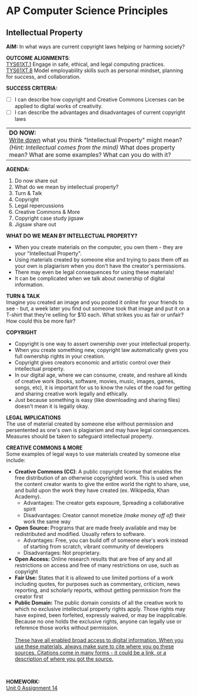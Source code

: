 # AP Computer Science Principles

## Intellectual Property

**AIM:** In what ways are current copyright laws helping or harming society?

**OUTCOME ALIGNMENTS**: 
<br><ins>TYS61XT.1</ins> Engage in safe, ethical, and legal computing practices.
<br><ins>TYS61XT.8</ins> Model employability skills such as personal mindset, planning for success, and collaboration.

**SUCCESS CRITERIA:**
- [ ] I can describe how copyright and Creative Commons Licenses can be applied to digital works of creativity.
- [ ] I can describe the advantages and disadvantages of current copyright laws

<table>
  <tr>
    <td><b>DO NOW:</b>
      <br> <ins>Write down</ins> what you think "Intellectual Property" might mean? <i>(Hint: Intellectual comes from the mind)</i> What does property mean? What are some examples? What can you do with it?
    </td>
    </tr>
</table>

**AGENDA:**

1. Do now share out
2. What do we mean by intellectual property?
3. Turn & Talk
4. Copyright 
5. Legal repercussions
6. Creative Commons & More
7. Copyright case study jigsaw
8. Jigsaw share out

**WHAT DO WE MEAN BY INTELLECTUAL PROPERTY?**
- When you create materials on the computer, you own them - they are your "Intellectual Property".
- Using materials created by someone else and trying to pass them off as your own is plagiarism when you don't have the creator's permissions.
- There may even be legal consequences for using these materials!
- It can be complicated when we talk about ownership of digital information.

**TURN & TALK**
<br>Imagine you created an image and you posted it online for your friends to see - but, a week later you find out someone took that image and put it on a T-shirt that they’re selling for $10 each. What strikes you as fair or unfair? How could this be more fair? 


**COPYRIGHT**
- Copyright is one way to assert ownership over your intellectual property.
- When you create something new, copyright law automatically gives you full ownership rights in your creation.
- Copyright gives creators economic and artistic control over their intellectual property. 
- In our digital age, where we can consume, create, and reshare all kinds of creative work (books, software, movies, music, images, games, songs, etc), it is important for us to know the rules of the road for getting and sharing creative work legally and ethically. 
- Just because something is easy (like downloading and sharing files) doesn't mean it is legally okay. 

**LEGAL IMPLICATIONS**
<br>The use of material created by someone else without permission and persentented as one's own is plagiarism and may have legal consequences. Measures should be taken to safeguard intellectual property.

**CREATIVE COMMONS & MORE**
<br> Some examples of legal ways to use materials created by someone else include: 
- <b>Creative Commons (CC)</b>: A public copyright license that enables the free distribution of an otherwise copyrighted work. This is used when the content creator wants to give the entire world the right to share, use, and build upon the work they have created (ex. Wikipedia, Khan Academy). 
    - Advantages: The creator gets exposure, Spreading a collaborative spirit
    - Disadvantages: Creator cannot monetize *(make money off of)* their work the same way
- <b>Open Source:</b> Programs that are made freely available and may be redistributed and modified. Usually refers to software.
    - Advantages: Free, you can build off of someone else's work instead of starting from scratch, vibrant community of developers
    - Disadvantages: Not proprietary.
- <b>Open Access:</b> Online research results that are free of any and all restrictions on access and free of many restrictions on use, such as copyright<br>
- <b>Fair Use:</b> States that it is allowed to use limited portions of a work including quotes, for purposes such as commentary, criticism, news reporting, and scholarly reports, without getting permission from the creator first
- <b>Public Domain:</b> The public domain consists of all the creative work to which no exclusive intellectual property rights apply. Those rights may have expired, been forfeited, expressly waived, or may be inapplicable. Because no one holds the exclusive rights, anyone can legally use or reference those works without permission.
<br><br><ins>These have all enabled broad access to digital information. When you use these materials, always make sure to cite where you go these sources. Citations come in many forms - it could be a link, or a description of where you got the source. </ins>
<br>

**HOMEWORK:**<br>
[Unit 0 Assignment 14](https://github.com/MrJSwotinsky/AP_Computer_Science_Principles/blob/main/Unit_0_Digital_Information/Daily_Assignments/Unit_0_Assignment_14_Due_Thu_Sept_26_AP_Classroom_Practice_05_Intellectual_Property.md)
